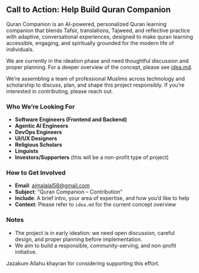 ## Call to Action: Help Build Quran Companion

Quran Companion is an AI-powered, personalized Quran learning companion that blends Tafsir, translations, Tajweed, and reflective practice with adaptive, conversational experiences, designed to make quran learning accessible, engaging, and spiritually grounded for the modern life of individuals.

We are currently in the ideation phase and need thoughtful discussion and proper planning. For a deeper overview of the concept, please see [idea.md](./idea.md).

We’re assembling a team of professional Muslims across technology and scholarship to discuss, plan, and shape this project responsibly. If you’re interested in contributing, please reach out.

### Who We’re Looking For
- **Software Engineers (Frontend and Backend)**
- **Agentic AI Engineers**
- **DevOps Engineers**
- **UI/UX Designers**
- **Religious Scholars**
- **Linguists**
- **Investors/Supporters** (this will be a non-profit type of project)

### How to Get Involved
- **Email**: ajmalalal58@gmail.com
- **Subject**: “Quran Companion – Contribution”
- **Include**: A brief intro, your area of expertise, and how you’d like to help
- **Context**: Please refer to `idea.md` for the current concept overview

### Notes
- The project is in early ideation: we need open discussion, careful design, and proper planning before implementation.
- We aim to build a responsible, community-serving, and non-profit initiative.

Jazakum Allahu khayran for considering supporting this effort.


